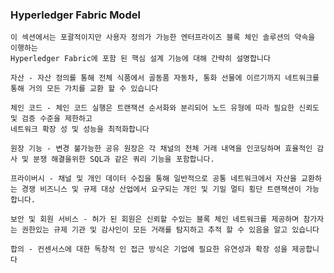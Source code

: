 ### Hyperledger Fabric Model


    이 섹션에서는 포괄적이지만 사용자 정의가 가능한 엔터프라이즈 블록 체인 솔루션의 약속을 이행하는 
    Hyperledger Fabric에 포함 된 핵심 설계 기능에 대해 간략히 설명합니다
    
    자산 - 자산 정의를 통해 전체 식품에서 골동품 자동차, 통화 선물에 이르기까지 네트워크를 통해 거의 모든 가치를 교환 할 수 있습니다
    
    체인 코드 - 체인 코드 실행은 트랜잭션 순서화와 분리되어 노드 유형에 따라 필요한 신뢰도 및 검증 수준을 제한하고 
    네트워크 확장 성 및 성능을 최적화합니다
    
    원장 기능 - 변경 불가능한 공유 원장은 각 채널의 전체 거래 내역을 인코딩하며 효율적인 감사 및 분쟁 해결을위한 SQL과 같은 쿼리 기능을 포함합니다.
    
    프라이버시 - 채널 및 개인 데이터 수집을 통해 일반적으로 공통 네트워크에서 자산을 교환하는 경쟁 비즈니스 및 규제 대상 산업에서 요구되는 개인 및 기밀 멀티 횡단 트랜잭션이 가능합니다.
     
    보안 및 회원 서비스 - 허가 된 회원은 신뢰할 수있는 블록 체인 네트워크를 제공하며 참가자는 권한있는 규제 기관 및 감사인이 모든 거래를 탐지하고 추적 할 수 있음을 알고 있습니다
    
    합의 - 컨센서스에 대한 독창적 인 접근 방식은 기업에 필요한 유연성과 확장 성을 제공합니다